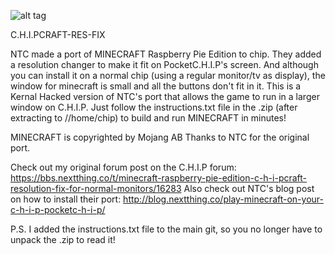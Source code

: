 ![alt tag](https://camo.githubusercontent.com/e7ed06c44f1928bc4ad9c50ad58e978c68648eab/68747470733a2f2f692e696d6775722e636f6d2f6f726c4350636a2e706e67)

C.H.I.PCRAFT-RES-FIX

NTC made a port of MINECRAFT Raspberry Pie Edition to chip. They added a resolution changer to make it fit on PocketC.H.I.P's screen. And although you can install it on a normal chip (using a regular monitor/tv as display), the window for minecraft is small and all the buttons don't fit in it. This is a Kernal Hacked version of NTC's port that allows the game to run in a larger window on C.H.I.P. Just follow the instructions.txt file in the .zip (after extracting to //home/chip) to build and run MINECRAFT in minutes!

MINECRAFT is copyrighted by Mojang AB
Thanks to NTC for the original port.

Check out my original forum post on the C.H.I.P forum: https://bbs.nextthing.co/t/minecraft-raspberry-pie-edition-c-h-i-pcraft-resolution-fix-for-normal-monitors/16283 
Also check out NTC's blog post on how to install their port: http://blog.nextthing.co/play-minecraft-on-your-c-h-i-p-pocketc-h-i-p/


P.S. I added the instructions.txt file to the main git, so you no longer have to unpack the .zip to read it!
